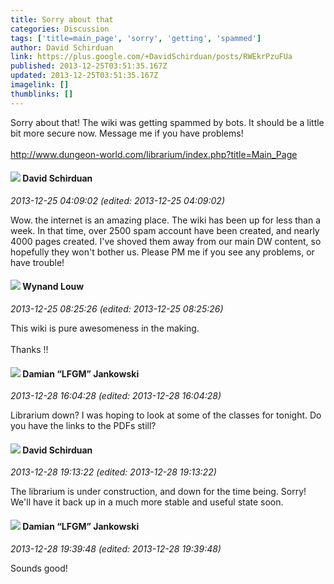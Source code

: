 ```yaml
---
title: Sorry about that
categories: Discussion
tags: ['title=main_page', 'sorry', 'getting', 'spammed']
author: David Schirduan
link: https://plus.google.com/+DavidSchirduan/posts/RWEkrPzuFUa
published: 2013-12-25T03:51:35.167Z
updated: 2013-12-25T03:51:35.167Z
imagelink: []
thumblinks: []
---
```


Sorry about that! The wiki was getting spammed by bots. It should be a little bit more secure now. Message me if you have problems!<br /><br /><a href="http://www.dungeon-world.com/librarium/index.php?title=Main_Page" class="ot-anchor">http://www.dungeon-world.com/librarium/index.php?title=Main_Page</a>
<div id='comment z13nsxebsnmfshk4m04cithitoyadjfwmoc0k'>
  <h4><img src='{{site.baseurl}}//images/avatars/116124411286229550721_photo.jpg'> David Schirduan</h4>
      <p><cite>2013-12-25 04:09:02 (edited: 2013-12-25 04:09:02)</cite></p>
        <p>Wow. the internet is an amazing place. The wiki has been up for less than a week. In that time, over 2500 spam account have been created, and nearly 4000 pages created. I&#39;ve shoved them away from our main DW content, so hopefully they won&#39;t bother us. Please PM me if you see any problems, or have trouble!</p>
</div>
        

<div id='comment z13nsxebsnmfshk4m04cithitoyadjfwmoc0k'>
  <h4><img src='{{site.baseurl}}//images/avatars/111256963556395023796_photo.jpg'> Wynand Louw</h4>
      <p><cite>2013-12-25 08:25:26 (edited: 2013-12-25 08:25:26)</cite></p>
        <p>This wiki is pure awesomeness in the making. <br /><br />Thanks !!</p>
</div>
        

<div id='comment z13nsxebsnmfshk4m04cithitoyadjfwmoc0k'>
  <h4><img src='{{site.baseurl}}//images/avatars/100476170927206311405_photo.jpg'> Damian “LFGM” Jankowski</h4>
      <p><cite>2013-12-28 16:04:28 (edited: 2013-12-28 16:04:28)</cite></p>
        <p>Librarium down? I was hoping to look at some of the classes for tonight. Do you have the links to the PDFs still?</p>
</div>
        

<div id='comment z13nsxebsnmfshk4m04cithitoyadjfwmoc0k'>
  <h4><img src='{{site.baseurl}}//images/avatars/116124411286229550721_photo.jpg'> David Schirduan</h4>
      <p><cite>2013-12-28 19:13:22 (edited: 2013-12-28 19:13:22)</cite></p>
        <p>The librarium is under construction, and down for the time being. Sorry! We&#39;ll have it back up in a much more stable and useful state soon.</p>
</div>
        

<div id='comment z13nsxebsnmfshk4m04cithitoyadjfwmoc0k'>
  <h4><img src='{{site.baseurl}}//images/avatars/100476170927206311405_photo.jpg'> Damian “LFGM” Jankowski</h4>
      <p><cite>2013-12-28 19:39:48 (edited: 2013-12-28 19:39:48)</cite></p>
        <p>Sounds good!</p>
</div>
        